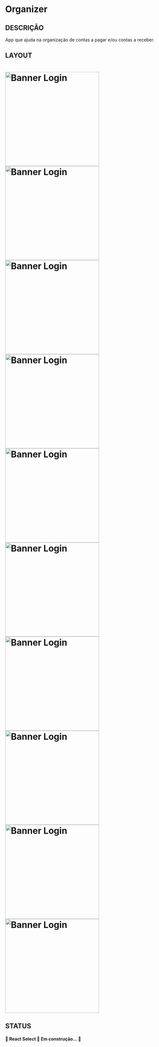 # Organizer

## DESCRIÇÃO

<p align="justify">App que ajuda na organização de contas a pagar e/ou contas a receber. </p>

## LAYOUT

<h1>
    <img alt='Banner Login' src='./src/assets/banner/banner-login.jpg' width="300px" />
    <img alt='Banner Login' src='./src/assets/banner/banner-cadastro.jpg' width="300px" />
    <img alt='Banner Login' src='./src/assets/banner/banner-home.jpg' width="300px" />
    <img alt='Banner Login' src='./src/assets/banner/banner-menu.jpg' width="300px" />
    <img alt='Banner Login' src='./src/assets/banner/banner-registrar.jpg' width="300px" />
    <img alt='Banner Login' src='./src/assets/banner/banner-select-date.jpg' width="300px" />
    <img alt='Banner Login' src='./src/assets/banner/banner-home-detalhes.jpg' width="300px" />
    <img alt='Banner Login' src='./src/assets/banner/banner-detalhes.jpg' width="300px" />
    <img alt='Banner Login' src='./src/assets/banner/banner-relatório.jpg' width="300px" />
    <img alt='Banner Login' src='./src/assets/banner/banner-arquivados.jpg' width="300px" />
</h1>

## STATUS

<h4 align=""> 
	🚧  React Select 🚀 Em construção...  🚧
</h4>
